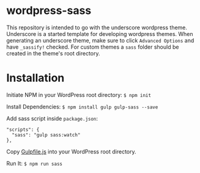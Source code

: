 # wordpress-sass
This repository is intended to go with the underscore wordpress theme. Underscore is a started template for developing wordpress themes.
When generating an underscore theme, make sure to click `Advanced Options` and have `_sassify!` checked. For custom themes a `sass` folder should be created in the theme's root directory.

# Installation

Initiate NPM in your WordPress root directory:
`$ npm init`

Install Dependencies:
`$ npm install gulp gulp-sass --save`

Add sass script inside `package.json`:

    "scripts": {
      "sass": "gulp sass:watch"
  	},

Copy [Gulpfile.js](Gulpfile.js) into your WordPress root directory.

Run It:
`$ npm run sass`
